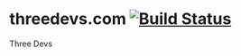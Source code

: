 # threedevs.com [![Build Status](https://travis-ci.com/Three-Devs/threedevs.com.svg?branch=master)](https://travis-ci.com/Three-Devs/threedevs.com)

Three Devs
